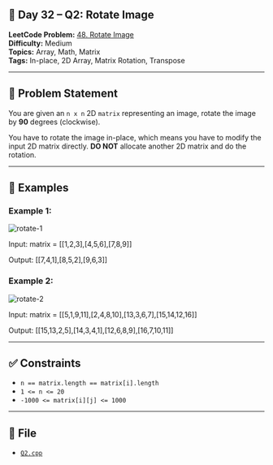 ## 🧩 **Day 32 – Q2: Rotate Image**

**LeetCode Problem:** [48. Rotate Image](https://leetcode.com/problems/rotate-image/)  
**Difficulty:** Medium  
**Topics:** Array, Math, Matrix  
**Tags:** In-place, 2D Array, Matrix Rotation, Transpose

---

## 📄 Problem Statement

You are given an `n x n` 2D `matrix` representing an image, rotate the image by **90** degrees (clockwise).

You have to rotate the image in-place, which means you have to modify the input 2D matrix directly. **DO NOT** allocate another 2D matrix and do the rotation.

---

## 🧠 Examples

### Example 1:

![rotate-1](https://assets.leetcode.com/uploads/2020/08/28/mat1.jpg)

Input: matrix = [[1,2,3],[4,5,6],[7,8,9]]

Output: [[7,4,1],[8,5,2],[9,6,3]]

### Example 2:

![rotate-2](https://assets.leetcode.com/uploads/2020/08/28/mat2.jpg)

Input: matrix = [[5,1,9,11],[2,4,8,10],[13,3,6,7],[15,14,12,16]]

Output: [[15,13,2,5],[14,3,4,1],[12,6,8,9],[16,7,10,11]]

---

## ✅ Constraints

- `n == matrix.length == matrix[i].length`
- `1 <= n <= 20`
- `-1000 <= matrix[i][j] <= 1000`

---

## 📁 File

- [`Q2.cpp`](./Q2.cpp)

